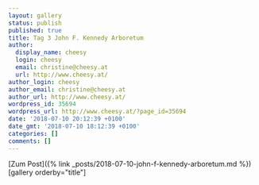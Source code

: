 ```yaml
---
layout: gallery
status: publish
published: true
title: Tag 3 John F. Kennedy Arboretum
author:
  display_name: cheesy
  login: cheesy
  email: christine@cheesy.at
  url: http://www.cheesy.at/
author_login: cheesy
author_email: christine@cheesy.at
author_url: http://www.cheesy.at/
wordpress_id: 35694
wordpress_url: http://www.cheesy.at/?page_id=35694
date: '2018-07-10 20:12:39 +0100'
date_gmt: '2018-07-10 18:12:39 +0100'
categories: []
comments: []
---
```


[Zum Post]({% link _posts/2018-07-10-john-f-kennedy-arboretum.md %})
[gallery orderby="title"]

